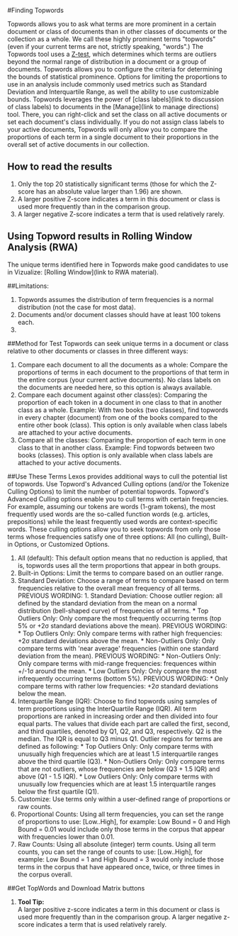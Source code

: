 #Finding Topwords

Topwords allows you to ask what terms are more prominent in a certain document or class of documents than in other classes of documents or the collection as a whole.
We call these highly prominent terms "topwords" (even if your current terms are not, strictly speaking, "words".)
The Topwords tool uses a <a href="https://en.wikipedia.org/wiki/Z-test" target="_blank">Z-test</a>,
which determines which terms are outliers beyond the normal range of distribution in a document or a
group of documents. Topwords allows you to configure the criteria for determining the bounds of statistical prominence.
Options for limiting the proportions to use in an analysis include commonly used metrics such as Standard Deviation
and Interquartile Range, as well the ability to use customizable bounds. Topwords leverages the power of
[class labels](link to discussion of class labels) to documents in the [Manage](link to manage directions) tool.
There, you can right-click and set the class on all active documents or set each document's class individually.
If you do not assign class labels to your active documents, Topwords will only allow you to compare the proportions
of each term in a single document to their proportions in the overall set of active documents in our collection.

## How to read the results
  1. Only the top 20 statistically significant terms (those for which the Z-score has an absolute value larger than 1.96) are shown. 
  2. A larger positive Z-score indicates a term in this document or class is used more frequently than in the comparison group.
  3. A larger negative Z-score indicates a term that is used relatively rarely.
  
## Using Topword results in Rolling Window Analysis (RWA)
The unique terms identified here in Topwords make good candidates to use in Vizualize: [Rolling Window](link to RWA material).
    
##Limitations: 
  1. Topwords assumes the distribution of term frequencies is a normal distribution (not the case for most data).
  2. Documents and/or document classes should have at least 100 tokens each. 
  3. 

##Method for Test
Topwords can seek unique terms in a document or class relative to other documents or classes in three different ways:
1. Compare each document to all the documents as a whole: Compare the proportions of terms in each document to the proportions of that term in the entire corpus (your current active documents). No class labels on the documents are needed here, so this option is always available.
2. Compare each document against other class(es): Comparing the proportion of each token in a document in one class to that in another class as a whole. Example: With two books (two classes), find topwords in every chapter (document) from one of the books compared to the entire other book (class). This option is only available when class labels are attached to your active documents.
3. Compare all the classes: Comparing the proportion of each term in one class to that in another class. Example: Find topwords between two books (classes). This option is only available when class labels are attached to your active documents.

##Use These Terms
Lexos provides additional ways to cull the potential list of topwords. Use Topword's Advanced Culling options (and/or the Tokenize Culling Options) to limit the number of potential topwords. Topword's Advanced Culling options enable you to cull terms with certain frequencies. For example, assuming our tokens are words (1-gram tokens), the most frequently used words are the so-called function words (e.g. articles, prepositions) while the least frequently used words are context-specific words. These culling options allow you to seek topwords from only those terms whose frequencies satisfy one of three options: All (no culling), Built-in Options, or Customized Options.

1. All (default): This default option means that no reduction is applied, that is, topwords uses all the term proportions that appear in both groups.
2. Built-in Options: Limit the terms to compare based on an outlier range.
  1. Standard Deviation: Choose a range of terms to compare based on term frequencies relative to the overall mean frequency of all terms.
     PREVIOUS WORDING: 1. Standard Deviation: Choose outlier region: all defined by the standard deviation from the mean on a normal distribution (bell-shaped curve) of frequencies of all terms.
    * Top Outliers Only: Only compare the most frequently occurring terms (top 5% or +2&#963; standard deviations above the mean).
      PREVIOUS WORDING: * Top Outliers Only: Only compare terms with rather high frequencies: +2&#963; standard deviations above the mean.
    * Non-Outliers Only: Only compare terms with 'near average' frequencies (within one standard deviation from the mean).
      PREVIOUS WORDING: * Non-Outliers Only: Only compare terms with mid-range frequencies: frequences within +/-1&#963; around the mean.
    * Low  Outliers Only: Only compare the most infrequently occurring terms (bottom 5%).
      PREVIOUS WORDING: * Only compare terms with rather low frequencies: +2&#963; standard deviations below the mean.
  2. Interquartile Range (IQR): Choose to find topwords using samples of term proportions using the InterQuartile Range (IQR). All term proportions are ranked in increasing order and then divided into four equal parts. The values that divide each part are called the first, second, and third quartiles, denoted by Q1, Q2, and Q3, respectively. Q2 is the median. The IQR is equal to Q3 minus Q1. Outlier regions for terms are defined as following:
    * Top Outliers Only: Only compare terms with unusually high frequencies which are at least 1.5 interquartile ranges above the third quartile (Q3).
    * Non-Outliers Only: Only compare terms that are not outliers, whose frequencies are below (Q3 + 1.5 IQR) and above (Q1 - 1.5 IQR).
    * Low Outliers Only: Only compare terms with unusually low frequencies which are at least 1.5 interquartile ranges below the first quartile (Q1).
3. Customize: Use terms only within a user-defined range of proportions or raw counts.
  1. Proportional Counts: Using all term frequencies, you can set the range of proportions to use: \[Low..High\], for example: Low Bound = 0 and High Bound = 0.01 would include only those terms in the corpus that appear with frequencies lower than 0.01.
  2. Raw Counts:  Using all absolute (integer) term counts. Using all term counts, you can set the range of counts to use: \[Low..High\], for example:  Low Bound = 1 and High Bound = 3 would only include those terms in the corpus that have appeared once, twice, or three times in the corpus overall.

##Get TopWords and Download Matrix buttons
1. __Tool Tip:__  
A larger positive z-score indicates a term in this document or class is used more frequently than in the comparison group. A larger negative z-score indicates a term that is used relatively rarely.
